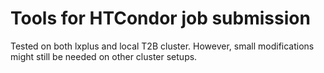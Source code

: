 # Tools for HTCondor job submission

Tested on both lxplus and local T2B cluster.
However, small modifications might still be needed on other cluster setups.
